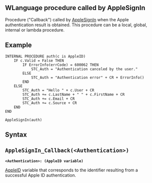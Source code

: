 
## WLanguage procedure called by AppleSignIn



<a name="XUse"></a>
<a name="Use"></a>
<a name="description"></a>
Procedure ("Callback") called by [AppleSignIn](../WDLang3/1000025404.md) when the Apple authentication result is obtained. This procedure can be a local, global, internal or lambda procedure.
<a name="Example1"></a>
<a name="sample_code"></a>

## Example


```wl
INTERNAL PROCEDURE auth(c is AppleID)
	IF c.Valid = False THEN
		IF ErrorInfo(errCode) = 600062 THEN
			STC_Auth = "Authentication canceled by the user."
		ELSE
			STC_Auth = "Authentication error" + CR + ErrorInfo()
		END
	ELSE
		STC_Auth = "Hello " + c.User + CR
		STC_Auth += c.LastName + " " + c.FirstName + CR
		STC_Auth += c.Email + CR
		STC_Auth += c.Source + CR
	END
END

AppleSignIn(auth)
```

<a name="XSYNTAX"></a>

## Syntax
<a name="SYNTAX1"></a>

`AppleSignIn_Callback(<Authentication>)`
---

**`<Authentication>: (AppleID variable)`**

[AppleID](../WDLang3/1000025405.md) variable that corresponds to the identifier resulting from a successful Apple ID authentication. 







<a name="XComponent"></a>

